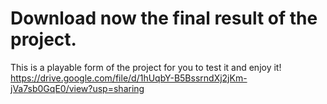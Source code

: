 # Download now the final result of the project.
This is a playable form of the project for you to test it and enjoy it! \
https://drive.google.com/file/d/1hUqbY-B5BssrndXj2jKm-jVa7sb0GqE0/view?usp=sharing

